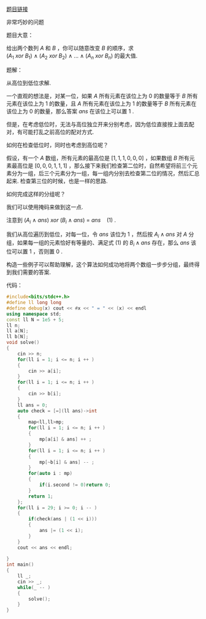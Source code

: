 [题目链接](https://codeforces.com/problemset/problem/1721/D)

非常巧妙的问题

题目大意：

给出两个数列 $A$ 和 $B$ ，你可以随意改变 $B$ 的顺序，求 $(A_1\ xor\ B_1)\ \land \ (A_2\ xor\ B_2)\ \land \ ...\ \land \ (A_n\ xor\ B_n)$ 的最大值.

题解：

从高位到低位求解.

一个直观的想法是，对某一位，如果 $A$ 所有元素在该位上为 $0$ 的数量等于 $B$ 所有元素在该位上为 $1$ 的数量，且 $A$ 所有元素在该位上为 $1$ 的数量等于 $B$ 所有元素在该位上为 $0$ 的数量，那么答案 $ans$ 在该位上可以置 $1$ .

但是，在考虑低位时，无法与高位独立开来分别考虑，因为低位直接按上面去配对，有可能打乱之前高位的配对方式.

如何在检查低位时，同时也考虑到高位呢？

假设，有一个 $A$ 数组，所有元素的最高位是 $[1,1,1,0,0,0]$ ，如果数组 $B$ 所有元素最高位是 $[0,0,0,1,1,1]$ ，那么接下来我们检查第二位时，自然希望将前三个元素分为一组，后三个元素分为一组，每一组内分别去检查第二位的情况，然后汇总起来. 检查第三位的时候，也是一样的思路.

如何完成这样的分组呢？

我们可以使用掩码来做到这一点.

注意到 $(A_i\ \land \ ans)\ xor\ (B_i\ \land \ ans)\ =\ ans\ \ \ \ (1)$ . 

我们从高位遍历到低位，对每一位，令 $ans$ 该位为 $1$ ，然后按 $A_i \land ans$ 对 $A$ 分组，如果每一组的元素恰好有等量的、满足式 $(1)$ 的 $B_i \land ans$ 存在，那么 $ans$ 该位可以置 $1$ ，否则置 $0$ . 

构造一些例子可以帮助理解，这个算法如何成功地将两个数组一步步分组，最终得到我们需要的答案.

代码：

```cpp
#include<bits/stdc++.h>
#define ll long long
#define debug(x) cout << #x << " = " << (x) << endl
using namespace std;
const ll N = 1e5 + 5;
ll n;
ll a[N];
ll b[N];
void solve()
{
	cin >> n;
	for(ll i = 1; i <= n; i ++ )
	{
		cin >> a[i];
	}
	for(ll i = 1; i <= n; i ++ )
	{
		cin >> b[i];
	}
	ll ans = 0;
	auto check = [=](ll ans)->int
	{
		map<ll,ll>mp;
		for(ll i = 1; i <= n; i ++ )
		{
			mp[a[i] & ans] ++ ;
		}
		for(ll i = 1; i <= n; i ++ )
		{
			mp[~b[i] & ans] -- ;
		}
		for(auto i : mp)
		{
			if(i.second != 0)return 0;
		}
		return 1;
	};
	for(ll i = 29; i >= 0; i -- )
	{
		if(check(ans | (1 << i)))
		{
			ans |= (1 << i);
		}
	}
	cout << ans << endl;
	
}
int main()
{
	ll _;
	cin >> _;
	while(_ -- )
	{
		solve();
	}
}
```